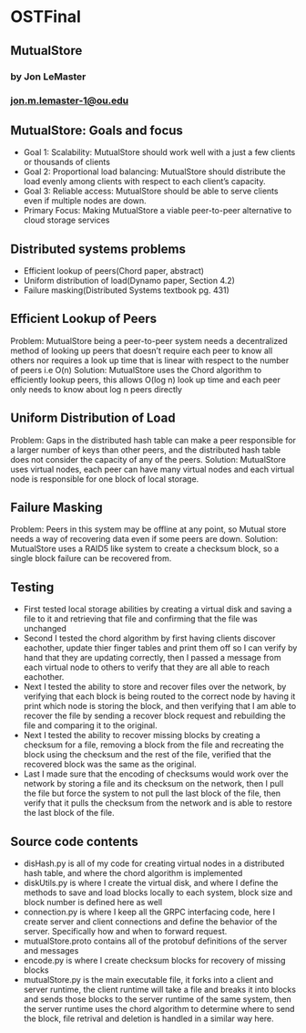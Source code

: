 # OSTFinal
## MutualStore
### by Jon LeMaster
### jon.m.lemaster-1@ou.edu

## MutualStore: Goals and focus
* Goal 1: Scalability: MutualStore should work well with a just a few clients or thousands of clients
* Goal 2: Proportional load balancing: MutualStore should distribute the load evenly among clients with respect to each client’s capacity. 
* Goal 3:  Reliable access: MutualStore should be able to serve clients even if multiple nodes are down.
* Primary Focus: Making MutualStore a viable peer-to-peer alternative to cloud storage services

## Distributed systems problems
* Efficient lookup of peers(Chord paper, abstract)
* Uniform distribution of load(Dynamo paper, Section 4.2)
* Failure masking(Distributed Systems textbook pg. 431)

## Efficient Lookup of Peers
Problem: MutualStore being a peer-to-peer system needs a decentralized method of looking up peers that doesn’t require each peer to know all others nor requires a look up time that is linear with respect to the number of peers i.e O(n)
Solution: MutualStore uses the Chord algorithm to efficiently lookup peers, this allows O(log n) look up time and each peer only needs to know about log n peers directly

## Uniform Distribution of Load
Problem: Gaps in the distributed hash table can make a peer responsible for a larger number of keys than other peers, and the distributed hash table does not consider the capacity of any of the peers.
Solution: MutualStore uses virtual nodes, each peer can have many virtual nodes and each virtual node is responsible for one block of local storage.

## Failure Masking
Problem: Peers in this system may be offline at any point, so Mutual store needs a way of recovering data even if some peers are down.
Solution: MutualStore uses a RAID5 like system to create a checksum block, so a single block failure can be recovered from.  

## Testing
* First tested local storage abilities by creating a virtual disk and saving a file to it and retrieving that file and confirming that the file was unchanged
* Second I tested the chord algorithm by first having clients discover eachother, update thier finger tables and print them off so I can verify by hand that they are updating correctly, then I passed a message from each virtual node to others to verify that they are all able to reach eachother.
* Next I tested the ability to store and recover files over the network, by verifying that each block is being routed to the correct node by having it print which node is storing the block, and then verifying that I am able to recover the file by sending a recover block request and rebuilding the file and comparing it to the original.
* Next I tested the ability to recover missing blocks by creating a checksum for a file, removing a block from the file and recreating the block using the checksum and the rest of the file, verified that the recovered block was the same as the original.
* Last I made sure that the encoding of checksums would work over the network by storing a file and its checksum on the network, then I pull the file but force the system to not pull the last block of the file, then verify that it pulls the checksum from the network and is able to restore the last block of the file.

## Source code contents
* disHash.py is all of my code for creating virtual nodes in a distributed hash table, and where the chord algorithm is implemented
* diskUtils.py is where I create the virtual disk, and where I define the methods to save and load blocks locally to each system, block size and block number is defined here as well
* connection.py is where I keep all the GRPC interfacing code, here I create server and client connections and define the behavior of the server. Specifically how and when to forward request.
* mutualStore.proto contains all of the protobuf definitions of the server and messages
* encode.py is where I create checksum blocks for recovery of missing blocks
* mutualStore.py is the main executable file, it forks into a client and server runtime, the client runtime will take a file and breaks it into blocks and sends those blocks to the server runtime of the same system, then the server runtime uses the chord algorithm to determine where to send the block, file retrival and deletion is handled in a similar way here.

